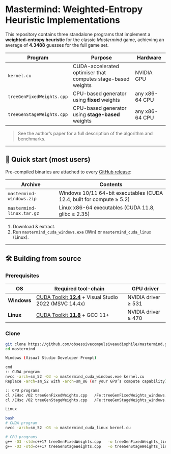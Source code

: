 # Mastermind: Weighted-Entropy Heuristic Implementations

This repository contains three standalone programs that implement a **weighted-entropy heuristic** for the classic *Mastermind* game, achieving an average of **4.3488** guesses for the full game set.

| Program | Purpose | Hardware |
|---------|---------|----------|
| `kernel.cu` | CUDA-accelerated optimiser that computes stage-based weights | NVIDIA GPU |
| `treeGenFixedWeights.cpp` | CPU-based generator using **fixed** weights | any x86-64 CPU |
| `treeGenStageWeights.cpp` | CPU-based generator using **stage-based** weights | any x86-64 CPU |

> See the author’s paper for a full description of the algorithm and benchmarks.

---

## 🚀 Quick start (most users)

Pre-compiled binaries are attached to every [GitHub release](https://github.com/obsessivecompulsiveaudiophile/mastermind/releases/latest):

| Archive | Contents |
|---------|----------|
| `mastermind-windows.zip` | Windows 10/11 64-bit executables (CUDA 12.4, built for compute ≥ 5.2) |
| `mastermind-linux.tar.gz` | Linux x86-64 executables (CUDA 11.8, glibc ≥ 2.35) |

1. Download & extract.
2. Run `mastermind_cuda_windows.exe` (Win) or `mastermind_cuda_linux` (Linux).

---

## 🛠️ Building from source

### Prerequisites

| OS | Required tool-chain | GPU driver |
|--|--|--|
| **Windows** | [CUDA Toolkit **12.4**](https://developer.nvidia.com/cuda-downloads) + Visual Studio 2022 (MSVC 14.4x) | NVIDIA driver ≥ 531 |
| **Linux** | [CUDA Toolkit **11.8**](https://developer.nvidia.com/cuda-11-8-0-download-archive) + GCC 11+ | NVIDIA driver ≥ 470 |

### Clone

```bash
git clone https://github.com/obsessivecompulsiveaudiophile/mastermind.git
cd mastermind

Windows (Visual Studio Developer Prompt)

cmd
:: CUDA program
nvcc -arch=sm_52 -O3 -o mastermind_cuda_windows.exe kernel.cu
Replace -arch=sm_52 with -arch=sm_86 (or your GPU’s compute capability) for maximum performance on newer cards.

:: CPU programs
cl /EHsc /O2 treeGenFixedWeights.cpp   /Fe:treeGenFixedWeights_windows.exe
cl /EHsc /O2 treeGenStageWeights.cpp   /Fe:treeGenStageWeights_windows.exe

Linux

bash
# CUDA program
nvcc -arch=sm_52 -O3 -o mastermind_cuda_linux kernel.cu

# CPU programs
g++ -O3 -std=c++17 treeGenFixedWeights.cpp   -o treeGenFixedWeights_linux
g++ -O3 -std=c++17 treeGenStageWeights.cpp   -o treeGenStageWeights_linux
